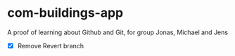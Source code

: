 # com-buildings-app
A proof of learning about Github and Git, for group Jonas, Michael and Jens

- [X] Remove Revert branch
